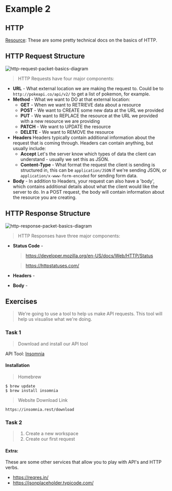 # Example 2

## HTTP
[Resource](http://www.ntu.edu.sg/home/ehchua/programming/webprogramming/http_basics.html): These are some pretty technical docs on the basics of HTTP.

## HTTP Request Structure
![http-request-packet-basics-diagram][http-request]

[http-request]: https://user-images.githubusercontent.com/2818462/53857159-24bb8900-3fa3-11e9-9f5b-ab86e4956b1f.png "Basic image of http packet"

> HTTP Requests have four major components:

* **URL** - What external location we are making the request to. Could be to `http://pokeapi.co/api/v2/` to get a list of pokemon, for example.
* **Method** - What we want to DO at that external location:
  * **GET** - When we want to RETRIEVE data about a resource
  * **POST** - We want to CREATE some new data at the URL we provided
  * **PUT** - We want to REPLACE the resource at the URL we provided with a new resource we are providing
  * **PATCH** - We want to UPDATE the resource
  * **DELETE** - We want to REMOVE the resource
* **Headers** Headers typically contain additional information about the request that is coming through. Headers can contain anything, but usually include:
  * **Accept** Let's the server know which types of data the client can understand - usually we set this as JSON.
  * **Content-Type** - What format the request the client is sending is structured in, this can be `application/JSON` if we're sending JSON, or `application/x-www-form-encoded` for sending form data.
* **Body** - In addition to Headers, your request can also have a 'body', which contains additional details about what the client would like the server to do. In a POST request, the body will contain information about the resource you are creating.

## HTTP Response Structure
![http-response-packet-basics-diagram][http-response]

[http-response]: https://user-images.githubusercontent.com/2818462/53858057-8a5d4480-3fa6-11e9-9593-4e903b8ebd3e.png "Basic image of http response packet"

> HTTP Responses have three major components:

* **Status Code** -
  > https://developer.mozilla.org/en-US/docs/Web/HTTP/Status

  > https://httpstatuses.com/

* **Headers** -
* **Body** -

## Exercises

> We're going to use a tool to help us make API requests. This tool will help us visualise what we're doing.

### Task 1
> Download and install our API tool

API Tool: [Insomnia](https://insomnia.rest/)

#### Installation
> Homebrew
```shell
$ brew update
$ brew install insomnia
```

> Website Download Link
```
https://insomnia.rest/download
```

### Task 2
> 1) Create a new workspace
> 2) Create our first request


#### **Extra:**
These are some other services that allow you to play with API's and HTTP verbs.
- https://reqres.in/
- https://jsonplaceholder.typicode.com/

